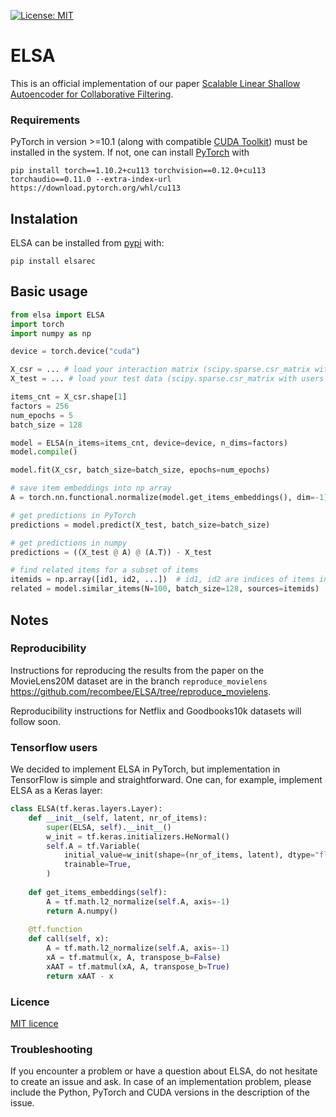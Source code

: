 [![License: MIT](https://img.shields.io/badge/License-MIT-yellow.svg)](https://opensource.org/licenses/MIT)

# ELSA

This is an official implementation of our paper [Scalable Linear Shallow Autoencoder for Collaborative Filtering](https://dl.acm.org/doi/10.1145/3523227.3551482).

### Requirements

PyTorch in version >=10.1 (along with compatible [CUDA Toolkit](https://developer.nvidia.com/cuda-downloads)) must be installed in the system. If not, one can install [PyTorch](https://pytorch.org/get-started/locally/) with 
```
pip install torch==1.10.2+cu113 torchvision==0.12.0+cu113 torchaudio==0.11.0 --extra-index-url https://download.pytorch.org/whl/cu113
```

## Instalation

ELSA can be installed from [pypi](https://pypi.org/project/elsarec/) with:

```
pip install elsarec
```

## Basic usage

```python
from elsa import ELSA
import torch
import numpy as np

device = torch.device("cuda")

X_csr = ... # load your interaction matrix (scipy.sparse.csr_matrix with users in rows and items in columns)
X_test = ... # load your test data (scipy.sparse.csr_matrix with users in rows and items in columns)

items_cnt = X_csr.shape[1]
factors = 256 
num_epochs = 5
batch_size = 128

model = ELSA(n_items=items_cnt, device=device, n_dims=factors)
model.compile()

model.fit(X_csr, batch_size=batch_size, epochs=num_epochs)

# save item embeddings into np array
A = torch.nn.functional.normalize(model.get_items_embeddings(), dim=-1).cpu().numpy()

# get predictions in PyTorch
predictions = model.predict(X_test, batch_size=batch_size)

# get predictions in numpy
predictions = ((X_test @ A) @ (A.T)) - X_test

# find related items for a subset of items
itemids = np.array([id1, id2, ...])  # id1, id2 are indices of items in the X_csr
related = model.similar_items(N=100, batch_size=128, sources=itemids)
```

## Notes

### Reproducibility

Instructions for reproducing the results from the paper on the MovieLens20M dataset are in the branch `reproduce_movielens` https://github.com/recombee/ELSA/tree/reproduce_movielens.

Reproducibility instructions for Netflix and Goodbooks10k datasets will follow soon.

### Tensorflow users

We decided to implement ELSA in PyTorch, but implementation in TensorFlow is simple and straightforward. One can, for example, implement ELSA as a Keras layer:

```python
class ELSA(tf.keras.layers.Layer):
    def __init__(self, latent, nr_of_items):
        super(ELSA, self).__init__()
        w_init = tf.keras.initializers.HeNormal()
        self.A = tf.Variable(
            initial_value=w_init(shape=(nr_of_items, latent), dtype="float32"),
            trainable=True,
        )
    
    def get_items_embeddings(self):
        A = tf.math.l2_normalize(self.A, axis=-1)
        return A.numpy()
    
    @tf.function
    def call(self, x):
        A = tf.math.l2_normalize(self.A, axis=-1)
        xA = tf.matmul(x, A, transpose_b=False)
        xAAT = tf.matmul(xA, A, transpose_b=True)
        return xAAT - x
```

### Licence
[MIT licence](https://github.com/recombee/ELSA/blob/main/LICENCE)

### Troubleshooting
If you encounter a problem or have a question about ELSA, do not hesitate to create an issue and ask. In case of an implementation problem, please include the Python, PyTorch and CUDA versions in the description of the issue.
